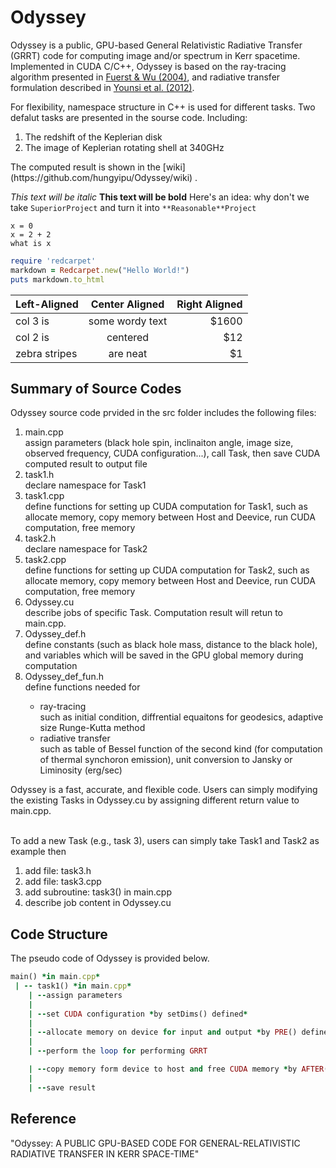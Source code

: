 # Odyssey
Odyssey is a public, GPU-based General Relativistic Radiative Transfer (GRRT) code for computing image and/or spectrum in Kerr spacetime. Implemented in CUDA C/C++, Odyssey is based on the ray-tracing algorithm presented in [Fuerst & Wu (2004)](http://adsabs.harvard.edu/abs/2004A%26A...424..733F), and radiative transfer formulation described in [Younsi et al. (2012)](http://adsabs.harvard.edu/abs/2012A%26A...545A..13Y).

For flexibility, namespace structure in C++  is used for different tasks. Two defalut tasks are presented in the sourse code. Including:
 <ol>
 <li>The redshift of the Keplerian disk</li>
 <li>The image of Keplerian rotating shell at 340GHz</li>
 </ol>
 The computed result is shown in the [wiki](https://github.com/hungyipu/Odyssey/wiki) . 
 
*This text will be italic*
**This text will be bold**
Here's an idea: why don't we take `SuperiorProject` and turn it into `**Reasonable**Project`
```
x = 0
x = 2 + 2
what is x
```
```ruby
require 'redcarpet'
markdown = Redcarpet.new("Hello World!")
puts markdown.to_html
```

| Left-Aligned  | Center Aligned  | Right Aligned |
| :------------ |:---------------:| -----:|
| col 3 is      | some wordy text | $1600 |
| col 2 is      | centered        |   $12 |
| zebra stripes | are neat        |    $1 |
## Summary of Source Codes
Odyssey source code prvided in the src folder includes the following files:
<ol>
 <li>main.cpp</li>
 assign parameters (black hole spin, inclinaiton angle, image size, observed frequency, CUDA configuration...), call Task, then save CUDA computed result to output file
 
 <li>task1.h</li>
 declare namespace for Task1
 
 
 <li>task1.cpp</li>
 define functions for setting up CUDA computation for Task1, such as allocate memory, copy memory between Host and Deevice, run CUDA computation, free memory

 
 <li>task2.h</li>
 declare namespace for Task2

 
 <li>task2.cpp</li>
  define functions for setting up CUDA computation for Task2, such as allocate memory, copy memory between Host and Deevice, run CUDA computation, free memory

 
 <li>Odyssey.cu</li>
 describe jobs of specific Task. Computation result will retun to main.cpp.
 
 <li>Odyssey_def.h</li>
 define constants (such as black hole mass, distance to the black hole),   
 <br />and variables which will be saved in the GPU global memory during computation
 
 
 <li>Odyssey_def_fun.h</li>
 define functions needed for
 <ul>
 <li>ray-tracing</li>
 such as initial condition, diffrential equaitons for geodesics, adaptive size Runge-Kutta method 
 <li>radiative transfer</li>
 such as table of Bessel function of the second kind (for computation of thermal synchoron emission), unit conversion to Jansky or Liminosity (erg/sec)
 </ul>
</ol>
Odyssey is a fast, accurate, and flexible code. Users can simply modifying the existing Tasks in Odyssey.cu by assigning different return value to main.cpp.

<br />To add a new Task (e.g., task 3), users can simply take Task1 and Task2 as example then
<ol>
 <li>add file: task3.h</li>
 <li>add file: task3.cpp</li>
 <li>add subroutine: task3() in main.cpp
 <li>describe job content in Odyssey.cu
</ol>



## Code Structure
The pseudo code of Odyssey is provided below.
```ruby
main() *in main.cpp*
 | -- task1() *in main.cpp*
    | --assign parameters 
    |
    | --set CUDA configuration *by setDims() defined*
    |
    | --allocate memory on device for input and output *by PRE() defined*
    |
    | --perform the loop for performing GRRT

    | --copy memory form device to host and free CUDA memory *by AFTER() defined *
    |
    | --save result
```
## Reference
"Odyssey: A PUBLIC GPU-BASED CODE FOR GENERAL-RELATIVISTIC RADIATIVE TRANSFER IN KERR
SPACE-TIME"
